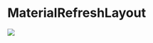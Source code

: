 MaterialRefreshLayout
==================================
![](http://www.apkbus.com/data/attachment/forum/201509/10/134757ehk8k28wfqznngnk.jpg)
